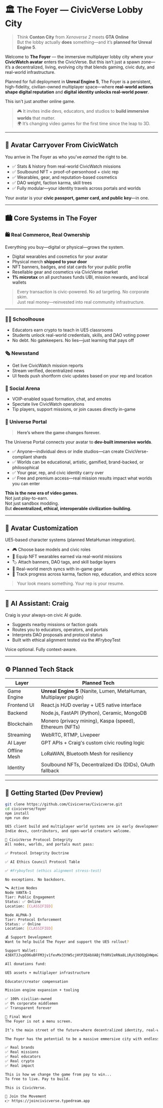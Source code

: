 # 🏛️ The Foyer — CivicVerse Lobby City

> Think **Conton City** from *Xenoverse 2* meets **GTA Online**  
> But the lobby actually **does** something—and it’s **planned for Unreal Engine 5**.

Welcome to **The Foyer** — the immersive multiplayer lobby city where your **CivicWatch avatar** enters the CivicVerse. But this isn’t just a spawn zone—it’s a decentralized, living, evolving city that blends gaming, civic duty, and real-world infrastructure.

Planned for full deployment in **Unreal Engine 5**, The Foyer is a persistent, high-fidelity, civilian-owned multiplayer space—where **real-world actions shape digital reputation** and **digital identity unlocks real-world power**.

This isn't just another online game.

> 🎮 It invites indie devs, educators, and studios to **build immersive worlds** that matter.  
> 🌍 It’s changing video games for the first time since the leap to 3D.

---

## 🧬 Avatar Carryover From CivicWatch

You arrive in The Foyer as who you've *earned* the right to be.

- ✅ Stats & history from real-world CivicWatch missions  
- ✅ Soulbound NFT = proof-of-personhood + civic rep  
- ✅ Wearables, gear, and reputation-based cosmetics  
- ✅ DAO weight, faction karma, skill trees  
- ✅ Fully modular—your identity travels across portals and worlds

Your avatar is your **civic passport, gamer card, and public key**—in one.

---

## 🏙️ Core Systems in The Foyer

### 🛍️ Real Commerce, Real Ownership

Everything you buy—digital or physical—grows the system.

- Digital wearables and cosmetics for your avatar  
- Physical merch **shipped to your door**  
- NFT banners, badges, and stat cards for your public profile  
- Resellable gear and cosmetics via CivicVerse market  
- **1% microtax** on all purchases funds UBI, mission rewards, and local wallets

> Every transaction is civic-powered. No ad targeting. No corporate skim.  
> Just real money—reinvested into real community infrastructure.

---

### 🧑‍🏫 Schoolhouse
- Educators earn crypto to teach in UE5 classrooms  
- Students unlock real-world credentials, skills, and DAO voting power  
- No debt. No gatekeepers. No lies—just learning that pays off

### 🗞️ Newsstand
- Get live CivicWatch mission reports  
- Stream verified, decentralized news  
- UI feeds push shortform civic updates based on your rep and location

### 💬 Social Arena
- VOIP-enabled squad formation, chat, and emotes  
- Spectate live CivicWatch operations  
- Tip players, support missions, or join causes directly in-game

### 🌌 Universe Portal

> **Here’s where the game changes forever.**

The Universe Portal connects your avatar to **dev-built immersive worlds**.

- ✅ Anyone—individual devs or indie studios—can create CivicVerse-compliant shards  
- ✅ Worlds can be educational, artistic, gamified, brand-backed, or philosophical  
- ✅ Your gear, rep, and civic identity carry over  
- ✅ Free and premium access—real mission results impact what worlds you can enter

**This is the new era of video games.**  
Not just play-to-earn.  
Not just sandbox modding.  
But **decentralized, ethical, interoperable civilization-building.**

---

## 👕 Avatar Customization

UE5-based character systems (planned MetaHuman integration).

- 🎮 Choose base models and civic roles  
- 🎽 Equip NFT wearables earned via real-world missions  
- 🏷️ Attach banners, DAO tags, and skill badge layers  
- 🎁 Real-world merch syncs with in-game gear  
- 🧠 Track progress across karma, faction rep, education, and ethics score

> Your look means something. Your rep is your resume.

---

## 🧠 AI Assistant: Craig

Craig is your always-on civic AI guide.

- Suggests nearby missions or faction goals  
- Routes you to educators, operators, and portals  
- Interprets DAO proposals and protocol status  
- Built with ethical alignment tested via the #FryboyTest

Voice optional. Fully context-aware.

---

## ⚙️ Planned Tech Stack

| Layer        | Planned Tech |
|--------------|--------------|
| Game Engine  | **Unreal Engine 5** (Nanite, Lumen, MetaHuman, Multiplayer plugin) |
| Frontend UI  | React.js HUD overlay + UE5 native interface |
| Backend      | Node.js, FastAPI (Python), Ceramic, MongoDB |
| Blockchain   | Monero (privacy mining), Kaspa (speed), Ethereum (NFTs) |
| Streaming    | WebRTC, RTMP, Livepeer |
| AI Layer     | GPT APIs + Craig's custom civic routing logic |
| Offline Mesh | LoRaWAN, Bluetooth Mesh for resiliency |
| Identity     | Soulbound NFTs, Decentralized IDs (DIDs), OAuth fallback

---

## 🚀 Getting Started (Dev Preview)

```bash
git clone https://github.com/Civicverse/Civicverse.git
cd civicverse/foyer
npm install
npm run dev

UE5 client build and multiplayer world systems are in early development under /ue5/foyer.
Indie devs, contributors, and open-world creators welcome.

🔐 CivicVerse Protocol Integrity
All nodes, worlds, and portals must pass:

✅ Protocol Integrity Doctrine

✅ AI Ethics Council Protocol Table

✅ #FryboyTest (ethics alignment stress-test)

No exceptions. No backdoors.

🛰️ Active Nodes
Node VANTA-1
Tier: Public Engagement
Status: ✅ Online
Location: [CLASSIFIED]

Node ALPHA-3
Tier: Protocol Enforcement
Status: ✅ Online
Location: [CLASSIFIED]

💰 Support Development
Want to help build The Foyer and support the UE5 rollout?

Support Wallet:
438XTJJvpD96uBFFM3jv1fevMx33YW5cjHtPZQ4bXABjfh9RV2eRNa8LiRyVJbDQgEHWpmZSCH836DcvzrQJa52CGBHVSEp

All donations fund:

UE5 assets + multiplayer infrastructure

Educator/creator compensation

Mission engine expansion + tooling

✅ 100% civilian-owned
✅ 0% corporate middlemen
✅ Transparent forever

🎯 Final Word
The Foyer is not a menu screen.

It’s the main street of the future—where decentralized identity, real-world action, and next-gen gaming collide.

The Foyer has the potential to be a massive emmersive city with endless potential.

✅ Real brands
✅ Real missions
✅ Real educators
✅ Real crypto
✅ Real impact

This is how we change the game from pay to win...
To free to live. Pay to build.

This is CivicVerse.

🔗 Join the Movement
👉 https://joincivicverse.typedream.app



